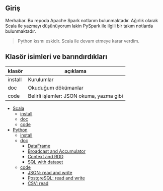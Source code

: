 ## Giriş

Merhabar. Bu repoda Apache Spark notlarım bulunmaktadır. Ağırlık olarak Scala ile yazmayı düşünüyorum lakin PySpark ile ilgili bir takım notlarda bulunmaktadır.

> Python kısmı eskidir. Scala ile devam etmeye karar verdim.

## Klasör isimleri ve barındırdıkları

klasör  | açıklama
------  | --------
install | Kurulumlar
doc     | Okuduğum dökümanlar
code    | Belirli işlemler: JSON okuma, yazma gibi 

* [Scala](scala)
    * [install](scala/install)
    * [doc](scala/doc)
    * [code](scala/code)
* [Python](python)
    * [install](python/install)
    * [doc](python/code)
        * [DataFrame](python/doc/PySparkDataFrame.ipynb)
        * [Broadcast and Accumulator](python/doc/python_spark_broadcast_and_accumulator.ipynb)
        * [Context and RDD](python/doc/python_spark_context_and_rdd.ipynb)
        * [SQL with dataset](python/doc/python_spark_sql-with_dataset.ipynb)
    * [code](python/code)
        * [JSON: read and write](python/code/pySparkJSON.ipynb)
        * [PostgreSQL: read and write](python/code/pySparkPostgreSQL.ipynb)
        * [CSV: read](python/code/csvFile.ipynb)
